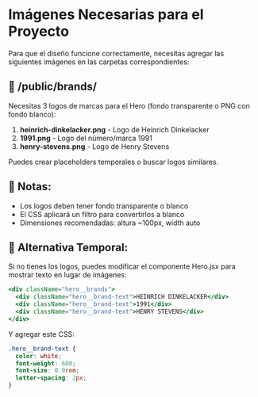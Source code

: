 # Imágenes Necesarias para el Proyecto

Para que el diseño funcione correctamente, necesitas agregar las siguientes imágenes en las carpetas correspondientes:

## 📁 /public/brands/
Necesitas 3 logos de marcas para el Hero (fondo transparente o PNG con fondo blanco):

1. **heinrich-dinkelacker.png** - Logo de Heinrich Dinkelacker
2. **1991.png** - Logo del número/marca 1991
3. **henry-stevens.png** - Logo de Henry Stevens

Puedes crear placeholders temporales o buscar logos similares.

## 📝 Notas:
- Los logos deben tener fondo transparente o blanco
- El CSS aplicará un filtro para convertirlos a blanco
- Dimensiones recomendadas: altura ~100px, width auto

## 🎨 Alternativa Temporal:
Si no tienes los logos, puedes modificar el componente Hero.jsx para mostrar texto en lugar de imágenes:

```jsx
<div className="hero__brands">
  <div className="hero__brand-text">HEINRICH DINKELACKER</div>
  <div className="hero__brand-text">1991</div>
  <div className="hero__brand-text">HENRY STEVENS</div>
</div>
```

Y agregar este CSS:
```css
.hero__brand-text {
  color: white;
  font-weight: 600;
  font-size: 0.9rem;
  letter-spacing: 2px;
}
```
